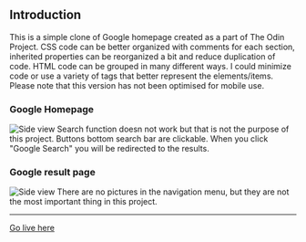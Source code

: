 ## Introduction
This is a simple clone of Google homepage created as a part of The Odin Project.
CSS code can be better organized with comments for each section, inherited properties can be reorganized a bit and reduce duplication of code. HTML code can be grouped in many different ways. I could minimize code or use a variety of tags that better represent the elements/items.
Please note that this version has not been optimised for mobile use.

### Google Homepage
![Side view](https://i.imgur.com/DGAUuWd.png)
Search function doesn not work but that is not the purpose of this project.
Buttons bottom search bar are clickable. When you click "Google Search" you will be redirected to the results.

### Google result page
![Side view](https://i.imgur.com/kpYXzMd.png)
There are no pictures in the navigation menu, but they are not the most important thing in this project.

---

[Go live here](https://mmaludy.github.io/google-homepage/)
